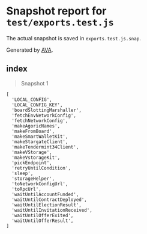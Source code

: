 # Snapshot report for `test/exports.test.js`

The actual snapshot is saved in `exports.test.js.snap`.

Generated by [AVA](https://avajs.dev).

## index

> Snapshot 1

    [
      'LOCAL_CONFIG',
      'LOCAL_CONFIG_KEY',
      'boardSlottingMarshaller',
      'fetchEnvNetworkConfig',
      'fetchNetworkConfig',
      'makeAgoricNames',
      'makeFromBoard',
      'makeSmartWalletKit',
      'makeStargateClient',
      'makeTendermint34Client',
      'makeVStorage',
      'makeVstorageKit',
      'pickEndpoint',
      'retryUntilCondition',
      'sleep',
      'storageHelper',
      'toNetworkConfigUrl',
      'toRpcUrl',
      'waitUntilAccountFunded',
      'waitUntilContractDeployed',
      'waitUntilElectionResult',
      'waitUntilInvitationReceived',
      'waitUntilOfferExited',
      'waitUntilOfferResult',
    ]
